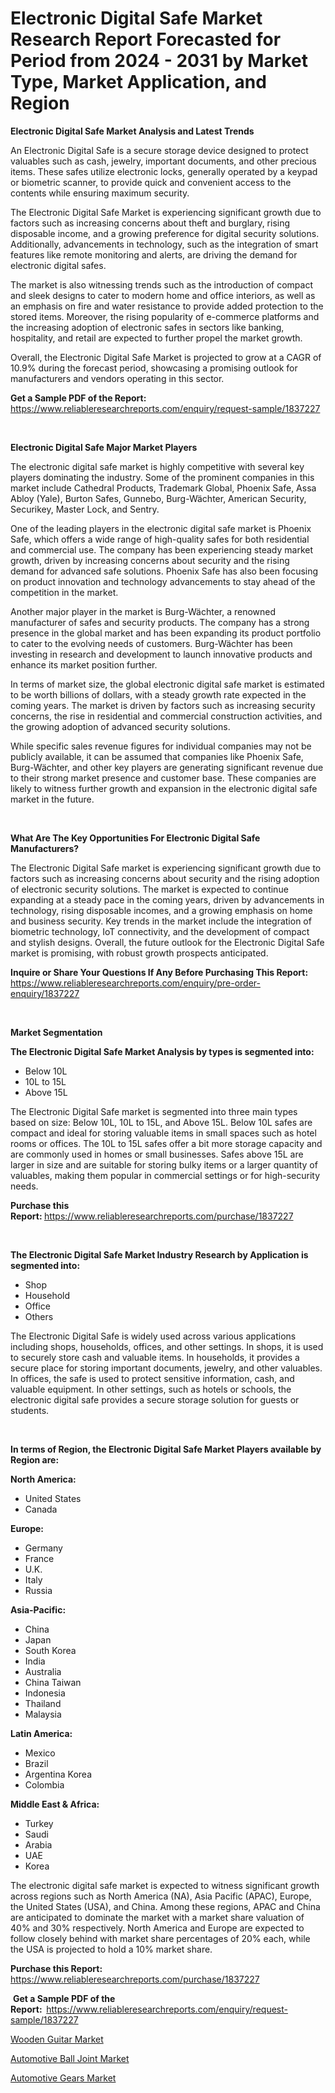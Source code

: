 <p><h1>Electronic Digital Safe Market Research Report Forecasted for Period from 2024 -  2031 by Market Type, Market Application, and Region</h1></p><p><strong>Electronic Digital Safe Market Analysis and Latest Trends</strong></p>
<p><p>An Electronic Digital Safe is a secure storage device designed to protect valuables such as cash, jewelry, important documents, and other precious items. These safes utilize electronic locks, generally operated by a keypad or biometric scanner, to provide quick and convenient access to the contents while ensuring maximum security.</p><p>The Electronic Digital Safe Market is experiencing significant growth due to factors such as increasing concerns about theft and burglary, rising disposable income, and a growing preference for digital security solutions. Additionally, advancements in technology, such as the integration of smart features like remote monitoring and alerts, are driving the demand for electronic digital safes.</p><p>The market is also witnessing trends such as the introduction of compact and sleek designs to cater to modern home and office interiors, as well as an emphasis on fire and water resistance to provide added protection to the stored items. Moreover, the rising popularity of e-commerce platforms and the increasing adoption of electronic safes in sectors like banking, hospitality, and retail are expected to further propel the market growth.</p><p>Overall, the Electronic Digital Safe Market is projected to grow at a CAGR of 10.9% during the forecast period, showcasing a promising outlook for manufacturers and vendors operating in this sector.</p></p>
<p><strong>Get a Sample PDF of the Report:&nbsp;</strong> <a href="https://www.reliableresearchreports.com/enquiry/request-sample/1837227">https://www.reliableresearchreports.com/enquiry/request-sample/1837227</a></p>
<p>&nbsp;</p>
<p><strong>Electronic Digital Safe Major Market Players</strong></p>
<p><p>The electronic digital safe market is highly competitive with several key players dominating the industry. Some of the prominent companies in this market include Cathedral Products, Trademark Global, Phoenix Safe, Assa Abloy (Yale), Burton Safes, Gunnebo, Burg-Wächter, American Security, Securikey, Master Lock, and Sentry.</p><p>One of the leading players in the electronic digital safe market is Phoenix Safe, which offers a wide range of high-quality safes for both residential and commercial use. The company has been experiencing steady market growth, driven by increasing concerns about security and the rising demand for advanced safe solutions. Phoenix Safe has also been focusing on product innovation and technology advancements to stay ahead of the competition in the market.</p><p>Another major player in the market is Burg-Wächter, a renowned manufacturer of safes and security products. The company has a strong presence in the global market and has been expanding its product portfolio to cater to the evolving needs of customers. Burg-Wächter has been investing in research and development to launch innovative products and enhance its market position further.</p><p>In terms of market size, the global electronic digital safe market is estimated to be worth billions of dollars, with a steady growth rate expected in the coming years. The market is driven by factors such as increasing security concerns, the rise in residential and commercial construction activities, and the growing adoption of advanced security solutions.</p><p>While specific sales revenue figures for individual companies may not be publicly available, it can be assumed that companies like Phoenix Safe, Burg-Wächter, and other key players are generating significant revenue due to their strong market presence and customer base. These companies are likely to witness further growth and expansion in the electronic digital safe market in the future.</p></p>
<p>&nbsp;</p>
<p><strong>What Are The Key Opportunities For Electronic Digital Safe Manufacturers?</strong></p>
<p><p>The Electronic Digital Safe market is experiencing significant growth due to factors such as increasing concerns about security and the rising adoption of electronic security solutions. The market is expected to continue expanding at a steady pace in the coming years, driven by advancements in technology, rising disposable incomes, and a growing emphasis on home and business security. Key trends in the market include the integration of biometric technology, IoT connectivity, and the development of compact and stylish designs. Overall, the future outlook for the Electronic Digital Safe market is promising, with robust growth prospects anticipated.</p></p>
<p><strong>Inquire or Share Your Questions If Any Before Purchasing This Report:</strong> <a href="https://www.reliableresearchreports.com/enquiry/pre-order-enquiry/1837227">https://www.reliableresearchreports.com/enquiry/pre-order-enquiry/1837227</a></p>
<p>&nbsp;</p>
<p><strong>Market Segmentation</strong></p>
<p><strong>The Electronic Digital Safe Market Analysis by types is segmented into:</strong></p>
<p><ul><li>Below 10L</li><li>10L to 15L</li><li>Above 15L</li></ul></p>
<p><p>The Electronic Digital Safe market is segmented into three main types based on size: Below 10L, 10L to 15L, and Above 15L. Below 10L safes are compact and ideal for storing valuable items in small spaces such as hotel rooms or offices. The 10L to 15L safes offer a bit more storage capacity and are commonly used in homes or small businesses. Safes above 15L are larger in size and are suitable for storing bulky items or a larger quantity of valuables, making them popular in commercial settings or for high-security needs.</p></p>
<p><strong>Purchase this Report:&nbsp;</strong><a href="https://www.reliableresearchreports.com/purchase/1837227">https://www.reliableresearchreports.com/purchase/1837227</a></p>
<p>&nbsp;</p>
<p><strong>The Electronic Digital Safe Market Industry Research by Application is segmented into:</strong></p>
<p><ul><li>Shop</li><li>Household</li><li>Office</li><li>Others</li></ul></p>
<p><p>The Electronic Digital Safe is widely used across various applications including shops, households, offices, and other settings. In shops, it is used to securely store cash and valuable items. In households, it provides a secure place for storing important documents, jewelry, and other valuables. In offices, the safe is used to protect sensitive information, cash, and valuable equipment. In other settings, such as hotels or schools, the electronic digital safe provides a secure storage solution for guests or students.</p></p>
<p>&nbsp;</p>
<p><strong>In terms of Region, the Electronic Digital Safe Market Players available by Region are:</strong></p>
<p>
    <p> <strong> North America: </strong>
        <ul>
            <li>United States</li>
            <li>Canada</li>
        </ul>
        </p> 
    <p> <strong> Europe: </strong>
        <ul>
            <li>Germany</li>
            <li>France</li>
            <li>U.K.</li>
            <li>Italy</li>
            <li>Russia</li>
        </ul>
        </p> 
    <p> <strong> Asia-Pacific: </strong>
        <ul>
            <li>China</li>
            <li>Japan</li>
            <li>South Korea</li>
            <li>India</li>
            <li>Australia</li>
            <li>China Taiwan</li>
            <li>Indonesia</li>
            <li>Thailand</li>
            <li>Malaysia</li>
        </ul>
        </p> 
    <p> <strong> Latin America: </strong>
        <ul>
            <li>Mexico</li>
            <li>Brazil</li>
            <li>Argentina Korea</li>
            <li>Colombia</li>
        </ul>
        </p> 
    <p> <strong> Middle East & Africa: </strong>
        <ul>
            <li>Turkey</li>
            <li>Saudi</li>
            <li>Arabia</li>
            <li>UAE</li>
            <li>Korea</li>
        </ul>
    </p>
    </p>
<p><p>The electronic digital safe market is expected to witness significant growth across regions such as North America (NA), Asia Pacific (APAC), Europe, the United States (USA), and China. Among these regions, APAC and China are anticipated to dominate the market with a market share valuation of 40% and 30% respectively. North America and Europe are expected to follow closely behind with market share percentages of 20% each, while the USA is projected to hold a 10% market share.</p></p>
<p><strong>Purchase this Report: </strong><a href="https://www.reliableresearchreports.com/purchase/1837227">https://www.reliableresearchreports.com/purchase/1837227</a></p>
<p>&nbsp;<strong>Get a Sample PDF of the Report:&nbsp;&nbsp;</strong><a href="https://www.reliableresearchreports.com/enquiry/request-sample/1837227">https://www.reliableresearchreports.com/enquiry/request-sample/1837227</a></p>
<p><strong></strong></p>
<p><p><a href="https://github.com/Sherrillcrooksxa8i18ucf2m/Market-Research-Report-List-1/blob/main/wooden-guitar-market.md">Wooden Guitar Market</a></p><p><a href="https://summer-dogwood-3e9.notion.site/Automotive-Ball-Joint-Market-Research-Report-Forecasted-for-Period-from-2024-2031-by-Market-Type--cb032f51114f4764a3dac64ebdf63f3d">Automotive Ball Joint Market</a></p><p><a href="https://lydian-appliance-61d.notion.site/Automotive-Gears-Market-Provides-Detailed-Segmentation-of-this-Market-based-on-Type-Application-an-b4afdcf4865743dba2d2120165854525">Automotive Gears Market</a></p></p>